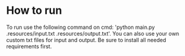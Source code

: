 # How to run

To run use the following command on cmd: 'python main.py .resources/input.txt .resources/output.txt'. You can also use your own custom txt files for input and output. Be sure to install all needed requirements first.
